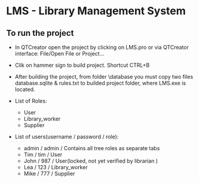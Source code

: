 # LMS - Library Management System

## To run the project 
* In QTCreator open the project by clicking on LMS.pro or via QTCreator interface: File/Open File or Project...
* Clik on hammer sign to build project. Shortcut CTRL+B
* After building the project, from folder \database you must copy two files database.sqlite & rules.txt to builded project folder, where LMS.exe is located.

	
* List of Roles:
	* User
	* Library_worker
	* Supplier
	
* List of users(username / password / role):
	
	* admin / admin / Contains all tree roles as separate tabs
	* Tim / tim / User
	* John / 987 / User(locked, not yet verified by librarian )
	* Lea / 123 / Library_worker
	* Mike / 777 / Supplier



